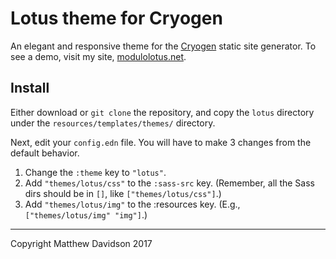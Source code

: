 # Lotus theme for Cryogen
An elegant and responsive theme for the [Cryogen](http://cryogenweb.org/) static site generator. To see a demo, visit my site, [modulolotus.net](https://modulolotus.net).

## Install

Either download or `git clone` the repository, and copy the `lotus` directory under the `resources/templates/themes/` directory.

Next, edit your `config.edn` file. You will have to make 3 changes from the default behavior.

1. Change the `:theme` key to `"lotus"`.
2. Add `"themes/lotus/css"` to the `:sass-src` key. (Remember, all the Sass dirs should be in `[]`, like `["themes/lotus/css"]`.)
3. Add `"themes/lotus/img"` to the :resources key. (E.g., `["themes/lotus/img" "img"]`.)

---------------------------------------
Copyright Matthew Davidson 2017
